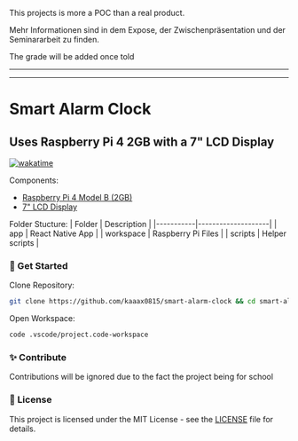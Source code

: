 This projects is more a POC than a real product. 

Mehr Informationen sind in dem Expose, der Zwischenpräsentation und der Seminararbeit zu finden.

The grade will be added once told

---
---

# Smart Alarm Clock

## Uses Raspberry Pi 4 2GB with a 7" LCD Display

[![wakatime](https://wakatime.com/badge/github/kaaax0815/smart-alarm-clock.svg)](https://wakatime.com/badge/github/kaaax0815/smart-alarm-clock)

Components:

- [Raspberry Pi 4 Model B (2GB)](https://www.raspberrypi.com/products/raspberry-pi-4-model-b/)
- [7" LCD Display](https://www.waveshare.com/wiki/7inch_HDMI_LCD_(B))

Folder Stucture:
| Folder    | Description        |
|-----------|--------------------|
| app       | React Native App   |
| workspace | Raspberry Pi Files |
| scripts   | Helper scripts     |

### 🚀 Get Started

Clone Repository:

```bash
git clone https://github.com/kaaax0815/smart-alarm-clock && cd smart-alarm-clock
```

Open Workspace:

```bash
code .vscode/project.code-workspace
```

### ✨ Contribute

Contributions will be ignored due to the fact the project being for school

### 📜 License

This project is licensed under the MIT License - see the [LICENSE](LICENSE) file for details.
